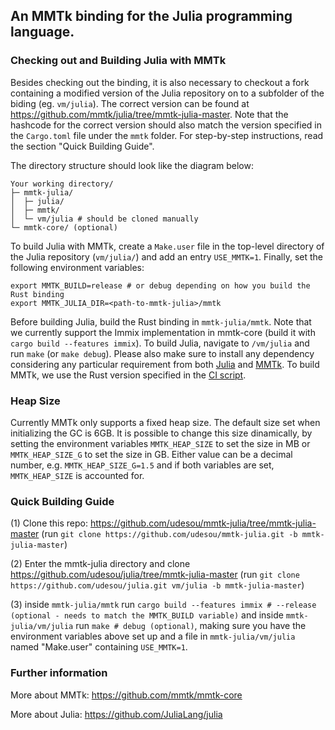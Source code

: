 ## An MMTk binding for the Julia programming language.

### Checking out and Building Julia with MMTk

Besides checking out the binding, it is also necessary to checkout a fork containing a modified version of the Julia repository on to a subfolder of the biding (eg. `vm/julia`). The correct version can be found at https://github.com/mmtk/julia/tree/mmtk-julia-master. Note that the hashcode for the correct version should also match the version specified in the `Cargo.toml` file under the `mmtk` folder. For step-by-step instructions, read the section "Quick Building Guide". 

The directory structure should look like the diagram below:

```
Your working directory/
├─ mmtk-julia/
│  ├─ julia/
│  ├─ mmtk/
│  └─ vm/julia # should be cloned manually
└─ mmtk-core/ (optional)
```

To build Julia with MMTk, create a `Make.user` file in the top-level directory of the Julia repository (`vm/julia/`) and add an entry `USE_MMTK=1`. Finally, set the following environment variables:

```
export MMTK_BUILD=release # or debug depending on how you build the Rust binding
export MMTK_JULIA_DIR=<path-to-mmtk-julia>/mmtk
```

Before building Julia, build the Rust binding in `mmtk-julia/mmtk`. Note that we currently support the Immix implementation in mmtk-core (build it with `cargo build --features immix`). To build Julia, navigate to `/vm/julia` and run `make` (or `make debug`). Please also make sure to install any dependency considering any particular requirement from both [Julia](https://github.com/JuliaLang/julia/blob/master/doc/src/devdocs/build/build.md#required-build-tools-and-external-libraries) and [MMTk](https://github.com/mmtk/mmtk-core#requirements). 
To build MMTk, we use the Rust version specified in the [CI script](https://github.com/udesou/mmtk-julia/blob/34014217512f97d3e524350af8ab2beb997fdb3f/.github/scripts/ci-setup.sh#L15).

### Heap Size

Currently MMTk only supports a fixed heap size. The default size set when initializing the GC is 6GB. It is possible to change this size dinamically, by setting the 
environment variables `MMTK_HEAP_SIZE` to set the size in MB or `MMTK_HEAP_SIZE_G` to set the size in GB. Either value can be a decimal number, e.g. `MMTK_HEAP_SIZE_G=1.5` and if both variables are set, `MMTK_HEAP_SIZE` is accounted for.
 
### Quick Building Guide

(1) Clone this repo: https://github.com/udesou/mmtk-julia/tree/mmtk-julia-master 
  (run `git clone https://github.com/udesou/mmtk-julia.git -b mmtk-julia-master`)

(2) Enter the mmtk-julia directory and clone https://github.com/udesou/julia/tree/mmtk-julia-master 
  (run `git clone https://github.com/udesou/julia.git vm/julia -b mmtk-julia-master`)

(3) inside `mmtk-julia/mmtk` run `cargo build --features immix # --release (optional - needs to match the MMTK_BUILD variable)` and
inside `mmtk-julia/vm/julia` run `make # debug (optional)`, making sure you have the environment variables above set up and a file in `mmtk-julia/vm/julia` named "Make.user" containing `USE_MMTK=1`.

### Further information

More about MMTk: https://github.com/mmtk/mmtk-core

More about Julia: https://github.com/JuliaLang/julia
